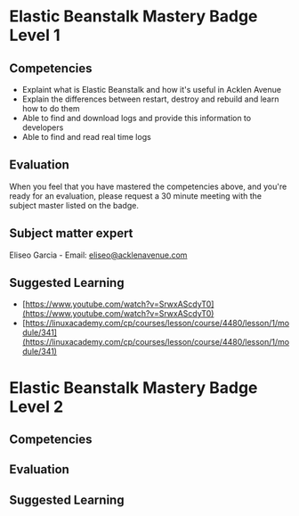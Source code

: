 # Elastic Beanstalk Mastery Badge Level 1

## Competencies

 - Explaint what is Elastic Beanstalk and how it's useful in Acklen Avenue
 - Explain the differences between restart, destroy and rebuild and learn how to do them
 - Able to find and download logs and provide this information to developers
 - Able to find and read real time logs

## Evaluation

When you feel that you have mastered the competencies above, and you're ready for an evaluation, please request a 30 minute meeting with the subject master listed on the badge.

## Subject matter expert
Eliseo Garcia - Email: eliseo@acklenavenue.com

## Suggested Learning

 - [https://www.youtube.com/watch?v=SrwxAScdyT0](https://www.youtube.com/watch?v=SrwxAScdyT0)
 - [https://linuxacademy.com/cp/courses/lesson/course/4480/lesson/1/module/341](https://linuxacademy.com/cp/courses/lesson/course/4480/lesson/1/module/341)



# Elastic Beanstalk Mastery Badge Level 2

## Competencies

## Evaluation

## Suggested Learning
